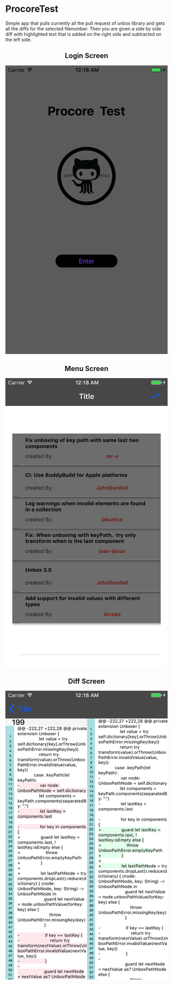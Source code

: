 # ProcoreTest


Simple app that pulls currently all the pull request of unbox library and gets all the diffs for the selected
filenumber. Then you are given a side by side diff with highlighted text that is added on the right side
and subtracted on the left side.

<h2><center>Login Screen</center></h2>
<img src = "https://github.com/arbidh/ProcoreTest/blob/master/ProcoreCodingTest/Simulator%20Screen%20Shot%20Jul%2031%2C%202017%2C%2012.18.12%20AM.png"></img>

<h2><center>Menu Screen</center></h2>
<img src = "https://github.com/arbidh/ProcoreTest/blob/master/ProcoreCodingTest/Simulator%20Screen%20Shot%20Jul%2031%2C%202017%2C%2012.18.30%20AM.png"></img>

<br/>
<h2><center>Diff Screen</center></h2>
<img src = "https://github.com/arbidh/ProcoreTest/blob/master/ProcoreCodingTest/Simulator%20Screen%20Shot%20Jul%2031%2C%202017%2C%2012.18.45%20AM.png"></img>
